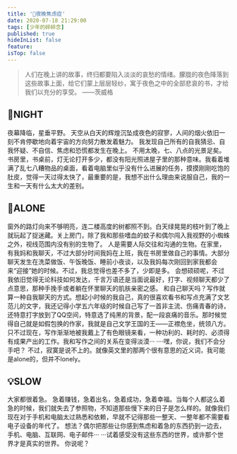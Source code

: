```yaml
---
title: '🔮夜晚焦虑症'
date: 2020-07-18 21:29:00
tags: [少年的碎碎念]
published: true
hideInList: false
feature: 
isTop: false
---
```

> 人们在晚上讲的故事，终归都要陷入淡淡的哀愁的情绪。朦胧的夜色降落到这些故事上面，给它们蒙上层层轻纱，寓于夜色之中的全部悲哀的书，才给我们以充分的享受。
> ——茨威格

## 🌃NIGHT

夜幕降临，星垂平野。
天空从白天的辉煌沉坠成夜色的寂寥，人间的烟火依旧一刻不肯停歇地向着宇宙的方向努力散发着魅力。
我发现自己所有的自我猜忌、自我怀疑、不自信、焦虑和恐慌都发生在晚上。
不用太晚，七、八点的光景足矣。书房里，书桌前，灯无论打开多少，都没有阳光照进屋子里的那种意味。我看着堆满了乱七八糟物品的桌面，看着电脑里似乎没有什么进展的任务，摸摸刚刚吃饱的肚皮，觉得一天过得太快了，最重要的是，我想不出什么理由来说服自己，我的一生和一天有什么太大的差别。

## 🚶ALONE

窗外的路灯向来不够明亮，连二楼高度的树都照不到。白天绿晃晃的枝叶到了晚上就玩起了捉迷藏。关上房门，除了我和那些嗜血的蚊子和偶尔闯入我视野的小蜘蛛之外，视线范围内没有别的生物了。
人是需要人际交往和沟通的生物。在家里，有我妈和我聊天，不过大部分时间我妈在上班，我在书房里做自己的事情。大部分聊天发生在洗菜做饭、午饭晚饭、睡前小夜谈，以及我妈每次刚回到家我都会来“迎接”她的时候。不过，我总觉得也差不多了，少即是多。
会想硕硕呢，不过我依旧觉得无论科技如何发达，千言万语还是当面说最好，打字、视频聊天都少了点意思，那种手挽手或者躺在怀里聊天的肌肤亲密之感。
和自己聊天吗？写作就算一种自我聊天的方式。想起小时候的我自己，真的很喜欢看书和写点充满了文艺范儿的文字，我还记得小学五六年级的时候自己写了一首非主流、伤痛青春的诗，还特意打字放到了QQ空间，特意选了纯黑的背景，配一段哀痛的音乐。那时候觉得自己就是如假包换的作家，我就是自己文学王国的王——正襟危坐，统领八方。
只不过现在，写作渐渐地被我戴上了有色眼镜来看，一种功利的、耗时的、必须得有成果产出的工作。我和写作之间的关系在变得淡漠··· ····嘿，你说，我们不会分手吧？
不过，寂寞是说不上的。就像英文里的那两个很有意思的近义词，我可能是alone的，但并不lonely。

## 💡SLOW

大家都很着急。
急着赚钱，急着出名，急着成功，急着幸福。当每个人都这么着急的时候，我们就失去了参照物，不知道那些慢下来的日子是怎么样的。就像我们现在对于手机和电脑太过熟悉和依赖，早就不记得那些一整天、一整年都不需要看电子设备的年代了。
想法？偶尔把那些让你感到焦虑和着急的东西扔到一边去，手机、电脑、互联网、电子邮件··· ···试着感受没有这些东西的世界，或许那个世界才是真实的世界。
你说呢？

